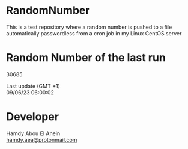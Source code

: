 # RandomNumber    
This is a test repository where a random number is pushed to a file automatically passwordless from a cron job in my Linux CentOS server    
# Random Number of the last run   
30685
      
Last update (GMT +1)    
09/06/23 06:00:02
# Developer    
Hamdy Abou El Anein   
hamdy.aea@protonmail.com
